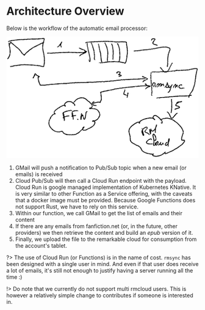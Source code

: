 # Architecture Overview

Below is the workflow of the automatic email processor:

![overview](_media/gmail_overview.svg ':size=80%')

1. GMail will push a notification to Pub/Sub topic when a new email (or emails) is received
2. Cloud Pub/Sub will then call a Cloud Run endpoint with the payload. Cloud Run is google managed implementation of Kubernetes KNative. It is very similar to other Function as a Service offering, with the caveats that a docker image must be provided. Because Google Functions does not support Rust, we have to rely on this service.
3. Within our function, we call GMail to get the list of emails and their content
4. If there are any emails from fanfiction.net (or, in the future, other providers) we then retrieve the content and build an _epub_ version of it.
5. Finally, we upload the file to the remarkable cloud for consumption from the account's tablet.

?> The use of Cloud Run (or Functions) is in the name of cost. `rmsync` has been designed with a single user in mind. And even if that user does receive a lot of emails, it's still not enough to justify having a server running all the time :)

!> Do note that we currently do not support multi rmcloud users. This is however a relatively simple change to contributes if someone is interested in.